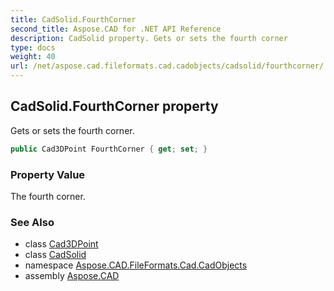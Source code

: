 ```yaml
---
title: CadSolid.FourthCorner
second_title: Aspose.CAD for .NET API Reference
description: CadSolid property. Gets or sets the fourth corner
type: docs
weight: 40
url: /net/aspose.cad.fileformats.cad.cadobjects/cadsolid/fourthcorner/
---
```

## CadSolid.FourthCorner property

Gets or sets the fourth corner.

```csharp
public Cad3DPoint FourthCorner { get; set; }
```

### Property Value

The fourth corner.

### See Also

* class [Cad3DPoint](../../cad3dpoint/)
* class [CadSolid](../)
* namespace [Aspose.CAD.FileFormats.Cad.CadObjects](../../cadsolid/)
* assembly [Aspose.CAD](../../../)


